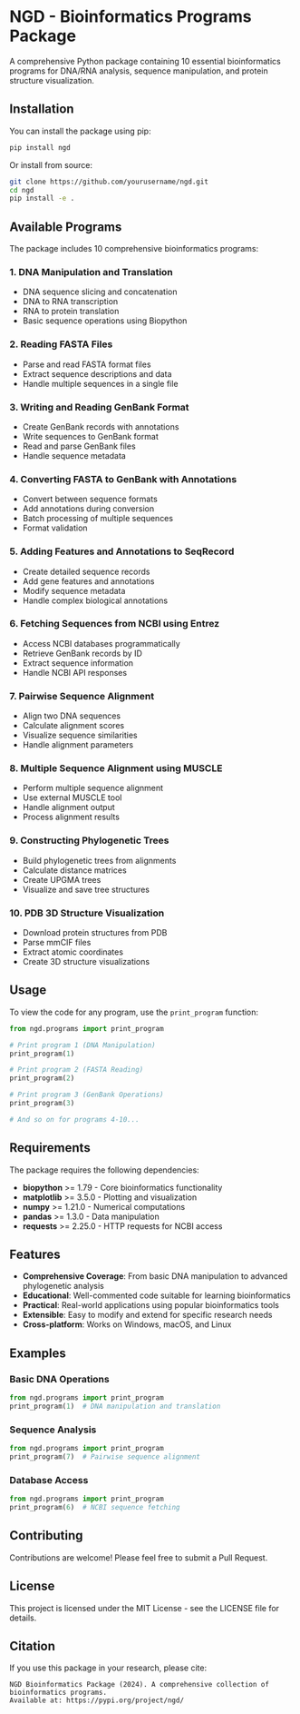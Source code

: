 # NGD - Bioinformatics Programs Package

A comprehensive Python package containing 10 essential bioinformatics programs for DNA/RNA analysis, sequence manipulation, and protein structure visualization.

## Installation

You can install the package using pip:

```bash
pip install ngd
```

Or install from source:

```bash
git clone https://github.com/yourusername/ngd.git
cd ngd
pip install -e .
```

## Available Programs

The package includes 10 comprehensive bioinformatics programs:

### 1. **DNA Manipulation and Translation**
- DNA sequence slicing and concatenation
- DNA to RNA transcription
- RNA to protein translation
- Basic sequence operations using Biopython

### 2. **Reading FASTA Files**
- Parse and read FASTA format files
- Extract sequence descriptions and data
- Handle multiple sequences in a single file

### 3. **Writing and Reading GenBank Format**
- Create GenBank records with annotations
- Write sequences to GenBank format
- Read and parse GenBank files
- Handle sequence metadata

### 4. **Converting FASTA to GenBank with Annotations**
- Convert between sequence formats
- Add annotations during conversion
- Batch processing of multiple sequences
- Format validation

### 5. **Adding Features and Annotations to SeqRecord**
- Create detailed sequence records
- Add gene features and annotations
- Modify sequence metadata
- Handle complex biological annotations

### 6. **Fetching Sequences from NCBI using Entrez**
- Access NCBI databases programmatically
- Retrieve GenBank records by ID
- Extract sequence information
- Handle NCBI API responses

### 7. **Pairwise Sequence Alignment**
- Align two DNA sequences
- Calculate alignment scores
- Visualize sequence similarities
- Handle alignment parameters

### 8. **Multiple Sequence Alignment using MUSCLE**
- Perform multiple sequence alignment
- Use external MUSCLE tool
- Handle alignment output
- Process alignment results

### 9. **Constructing Phylogenetic Trees**
- Build phylogenetic trees from alignments
- Calculate distance matrices
- Create UPGMA trees
- Visualize and save tree structures

### 10. **PDB 3D Structure Visualization**
- Download protein structures from PDB
- Parse mmCIF files
- Extract atomic coordinates
- Create 3D structure visualizations

## Usage

To view the code for any program, use the `print_program` function:

```python
from ngd.programs import print_program

# Print program 1 (DNA Manipulation)
print_program(1)

# Print program 2 (FASTA Reading)
print_program(2)

# Print program 3 (GenBank Operations)
print_program(3)

# And so on for programs 4-10...
```

## Requirements

The package requires the following dependencies:
- **biopython** >= 1.79 - Core bioinformatics functionality
- **matplotlib** >= 3.5.0 - Plotting and visualization
- **numpy** >= 1.21.0 - Numerical computations
- **pandas** >= 1.3.0 - Data manipulation
- **requests** >= 2.25.0 - HTTP requests for NCBI access

## Features

- **Comprehensive Coverage**: From basic DNA manipulation to advanced phylogenetic analysis
- **Educational**: Well-commented code suitable for learning bioinformatics
- **Practical**: Real-world applications using popular bioinformatics tools
- **Extensible**: Easy to modify and extend for specific research needs
- **Cross-platform**: Works on Windows, macOS, and Linux

## Examples

### Basic DNA Operations
```python
from ngd.programs import print_program
print_program(1)  # DNA manipulation and translation
```

### Sequence Analysis
```python
from ngd.programs import print_program
print_program(7)  # Pairwise sequence alignment
```

### Database Access
```python
from ngd.programs import print_program
print_program(6)  # NCBI sequence fetching
```

## Contributing

Contributions are welcome! Please feel free to submit a Pull Request.

## License

This project is licensed under the MIT License - see the LICENSE file for details.

## Citation

If you use this package in your research, please cite:

```
NGD Bioinformatics Package (2024). A comprehensive collection of bioinformatics programs.
Available at: https://pypi.org/project/ngd/
``` 